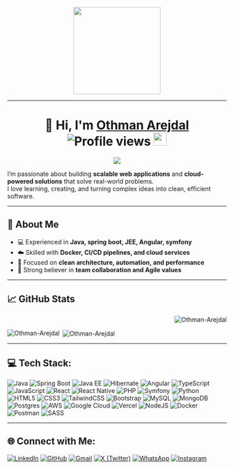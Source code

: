 <p align="center">
  <img src="https://user-images.githubusercontent.com/5713670/87202985-820dcb80-c2b6-11ea-9f56-7ec461c497c3.gif" width="200" />
</p>

---

<h1 align="center">
👋 Hi, I'm <a href="https://othmanajd-portfolio.vercel.app/" target="_blank">Othman Arejdal</a> <img src="https://komarev.com/ghpvc/?username=progprograme-a11y&label=Profile%20views&color=0e75b6&style=flat" alt="Profile views" /> <img src="https://github.githubassets.com/images/mona-whisper.gif" height="30" />
</h1>

<p align="center">
   <img src="https://readme-typing-svg.demolab.com/?lines=Software%20Engineer%20%7C%20Full-Stack%20Developer%20%7C%20Cloud%20%26%20DevOps%20Enthusiast&font=Fira%20Code&center=true&width=1000&height=50&color=f75c7e&vCenter=true&pause=1000&size=23" />

</p>



I’m passionate about building **scalable web applications** and **cloud-powered solutions** that solve real-world problems.  
I love learning, creating, and turning complex ideas into clean, efficient software.

---

## 🚀 About Me

- 💻 Experienced in **Java, spring boot, JEE, Angular, symfony**
- ☁️ Skilled with **Docker, CI/CD pipelines, and cloud services**
- 🧩 Focused on **clean architecture, automation, and performance**
- 🤝 Strong believer in **team collaboration and Agile values**

---
## 📈 GitHub Stats

<p>&nbsp;<img align="right" src="https://github-readme-activity-graph.vercel.app/graph?username=othmanajd&theme=github-dark&hide_border=true" alt="Othman-Arejdal" /></p>

<p><img align="left" src="https://github-readme-stats.vercel.app/api/top-langs?username=othmanajd&show_icons=true&locale=en&layout=compact" alt="Othman-Arejdal" /></p>

<p>&nbsp;<img align="center" src="https://github-readme-stats.vercel.app/api?username=othmanajd&show_icons=true&locale=en" alt="Othman-Arejdal" /></p>

---

## 💻 Tech Stack:

![Java](https://img.shields.io/badge/java-%23ED8B00.svg?style=for-the-badge&logo=openjdk&logoColor=white) 
![Spring Boot](https://img.shields.io/badge/springboot-%236DB33F.svg?style=for-the-badge&logo=springboot&logoColor=white)
![Java EE](https://img.shields.io/badge/Java%20EE-007396?style=for-the-badge&logo=java&logoColor=white)
![Hibernate](https://img.shields.io/badge/Hibernate-59666C?style=for-the-badge&logo=Hibernate&logoColor=white) 
![Angular](https://img.shields.io/badge/angular-%23DD0031.svg?style=for-the-badge&logo=angular&logoColor=white)
![TypeScript](https://img.shields.io/badge/typescript-%23007ACC.svg?style=for-the-badge&logo=typescript&logoColor=white) 
![JavaScript](https://img.shields.io/badge/javascript-%23F7DF1E.svg?style=for-the-badge&logo=javascript&logoColor=white)
![React](https://img.shields.io/badge/react-%2320232a.svg?style=for-the-badge&logo=react&logoColor=%2361DAFB) 
![React Native](https://img.shields.io/badge/react_native-%2320232a.svg?style=for-the-badge&logo=react&logoColor=%2361DAFB)
![PHP](https://img.shields.io/badge/PHP-%23007BFF.svg?style=for-the-badge&logo=php&logoColor=white)
![Symfony](https://img.shields.io/badge/symfony-%23000000.svg?style=for-the-badge&logo=symfony&logoColor=white)
![Python](https://img.shields.io/badge/python-%233776AB.svg?style=for-the-badge&logo=python&logoColor=white)
![HTML5](https://img.shields.io/badge/html5-%23E34F26.svg?style=for-the-badge&logo=html5&logoColor=white) 
![CSS3](https://img.shields.io/badge/css3-%231572B6.svg?style=for-the-badge&logo=css3&logoColor=white)
![TailwindCSS](https://img.shields.io/badge/tailwindcss-%2338B2AC.svg?style=for-the-badge&logo=tailwind-css&logoColor=white)
![Bootstrap](https://img.shields.io/badge/bootstrap-%238511FA.svg?style=for-the-badge&logo=bootstrap&logoColor=white)
![MySQL](https://img.shields.io/badge/mysql-4479A1.svg?style=for-the-badge&logo=mysql&logoColor=white) 
![MongoDB](https://img.shields.io/badge/MongoDB-%234ea94b.svg?style=for-the-badge&logo=mongodb&logoColor=white) 
![Postgres](https://img.shields.io/badge/postgres-%23316192.svg?style=for-the-badge&logo=postgresql&logoColor=white)
![AWS](https://img.shields.io/badge/AWS-%23FF9900.svg?style=for-the-badge&logo=amazon-aws&logoColor=white)
![Google Cloud](https://img.shields.io/badge/GoogleCloud-%234285F4.svg?style=for-the-badge&logo=google-cloud&logoColor=white)
![Vercel](https://img.shields.io/badge/vercel-%23000000.svg?style=for-the-badge&logo=vercel&logoColor=white) 
![NodeJS](https://img.shields.io/badge/node.js-6DA55F?style=for-the-badge&logo=node.js&logoColor=white)
![Docker](https://img.shields.io/badge/docker-%230db7ed.svg?style=for-the-badge&logo=docker&logoColor=white) 
![Postman](https://img.shields.io/badge/postman-%23FF6C37.svg?style=for-the-badge&logo=postman&logoColor=white)
![SASS](https://img.shields.io/badge/SASS-hotpink.svg?style=for-the-badge&logo=SASS&logoColor=white) 


---

## 🌐 Connect with Me:
[![LinkedIn](https://img.shields.io/badge/LinkedIn-%230077B5.svg?logo=linkedin&logoColor=white)](https://www.linkedin.com/in/othman-arejdal/) 
[![GitHub](https://img.shields.io/badge/GitHub-black?&logoColor=white&logo=github)](https://github.com/othmanajd)
[![Gmail](https://img.shields.io/badge/Gmail-D14836?logo=gmail&logoColor=white)](mailto:arejdal.othman2@gmail.com)
[![X (Twitter)](https://img.shields.io/badge/Twitter-000000?logo=x&logoColor=white)](https://x.com/othman_ajd)
[![WhatsApp](https://img.shields.io/badge/WhatsApp-25D366?logo=whatsapp&logoColor=white)](https://wa.me/212606089385)
[![Instagram](https://img.shields.io/badge/Instagram-%23E4405F.svg?logo=Instagram&logoColor=white)](https://www.instagram.com/othman.ajd/)

